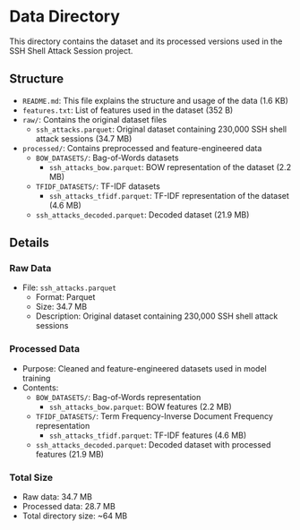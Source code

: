 # Data Directory

This directory contains the dataset and its processed versions used in the SSH Shell Attack Session project.

## Structure

- `README.md`: This file explains the structure and usage of the data (1.6 KB)
- `features.txt`: List of features used in the dataset (352 B)
- `raw/`: Contains the original dataset files
  - `ssh_attacks.parquet`: Original dataset containing 230,000 SSH shell attack sessions (34.7 MB)
- `processed/`: Contains preprocessed and feature-engineered data
  - `BOW_DATASETS/`: Bag-of-Words datasets
    - `ssh_attacks_bow.parquet`: BOW representation of the dataset (2.2 MB)
  - `TFIDF_DATASETS/`: TF-IDF datasets
    - `ssh_attacks_tfidf.parquet`: TF-IDF representation of the dataset (4.6 MB)
  - `ssh_attacks_decoded.parquet`: Decoded dataset (21.9 MB)

## Details

### Raw Data

- File: `ssh_attacks.parquet`
  - Format: Parquet
  - Size: 34.7 MB
  - Description: Original dataset containing 230,000 SSH shell attack sessions

### Processed Data

- Purpose: Cleaned and feature-engineered datasets used in model training
- Contents:
  - `BOW_DATASETS/`: Bag-of-Words representation
    - `ssh_attacks_bow.parquet`: BOW features (2.2 MB)
  - `TFIDF_DATASETS/`: Term Frequency-Inverse Document Frequency representation
    - `ssh_attacks_tfidf.parquet`: TF-IDF features (4.6 MB)
  - `ssh_attacks_decoded.parquet`: Decoded dataset with processed features (21.9 MB)

### Total Size

- Raw data: 34.7 MB
- Processed data: 28.7 MB
- Total directory size: ~64 MB

